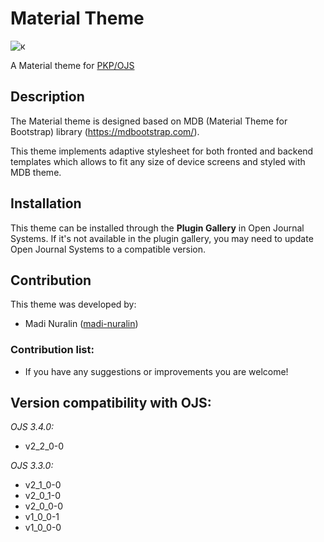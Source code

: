 # Material Theme

![к](https://user-images.githubusercontent.com/77335604/165313181-70bf2f56-a007-4825-83bf-a45eba47eaa1.jpg)


A Material theme for [PKP/OJS](https://pkp.sfu.ca/ojs/)


## Description
The Material theme is designed based on MDB (Material Theme for Bootstrap) library (https://mdbootstrap.com/).

This theme implements adaptive stylesheet for both fronted and backend templates which allows to fit any size of device screens and styled with MDB theme.

## Installation
This theme can be installed through the **Plugin Gallery** in Open Journal Systems. If it's not available in the plugin gallery, you may need to update Open Journal Systems to a compatible version.

## Contribution

This theme was developed by:
* Madi Nuralin ([madi-nuralin](https://github.com/madi-nuralin))

### Contribution list:
* If you have any suggestions or improvements you are welcome!

## Version compatibility with OJS:

*OJS 3.4.0:*
* v2_2_0-0

*OJS 3.3.0:*
* v2_1_0-0
* v2_0_1-0
* v2_0_0-0
* v1_0_0-1
* v1_0_0-0
